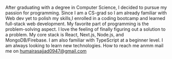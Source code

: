 After graduating with a degree in Computer Science, I decided to pursue my passion for programming. Since I am a CS-grad so I am already familiar with Web dev yet to polish my skills,I enrolled in a coding bootcamp and learned full-stack web development. My favorite part of programming is the problem-solving aspect. I love the feeling of finally figuring out a solution to a problem. My core stack is React, Next.js, Node.js, and MongoDB/Firebase. I am also familiar with TypeScript at a beginner level. I am always looking to learn new technologies.
 How to reach me anmm mail me on humairasajjad0947@gmail.com

<!---
beginnerhumaira/beginnerhumaira is a ✨ special ✨ repository because its `README.md` (this file) appears on your GitHub profile.
You can click the Preview link to take a look at your changes.
--->
